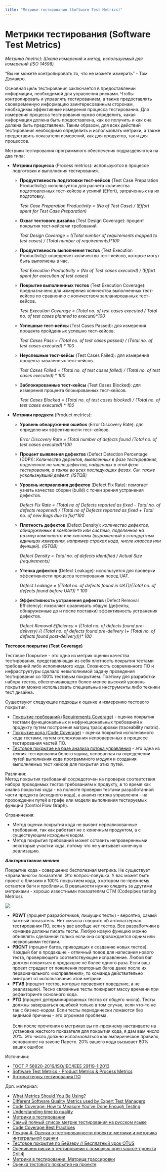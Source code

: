 ```yaml
---
title: "Метрики тестирования (Software Test Metrics)"
---
```


# Метрики тестирования (Software Test Metrics)

_Метрика (metric): Шкала измерений и метод, используемый для измерений (ISO 14598)_

“Вы не можете контролировать то, что не можете измерить” - Том Демакро.

Основная цель тестирования заключается в предоставлении информации, необходимой для управления рисками. Чтобы контролировать и управлять тестированием, а также предоставлять своевременную информацию заинтересованным сторонам, необходимы эффективные измерения процесса тестирования. Для измерения процесса тестирования нужно определить, какая информация должна быть предоставлена, как ее получить и как она должна быть представлена. Таким образом, для всех действий тестирования необходимо определить и использовать метрики, а также предоставить показатели измерений, как для продуктов, так и для процессов.

Метрики тестирования программного обеспечения подразделяются на два типа:

* **Метрики процесса** (Process metrics): используются в процессе подготовки и выполнения тестирования.
  *   **Продуктивность подготовки тест-кейсов** (Test Case Preparation Productivity): используется для расчета количества подготовленных тест-кейсов и усилий (Effort), затраченных на их подготовку.

      _Test Case Preparation Productivity = (No of Test Case) / (Effort spent for Test Case Preparation)_
  *   **Охват тестового дизайна** (Test Design Coverage): процент покрытия тест-кейсами требований.

      _Test Design Coverage = ((Total number of requirements mapped to test cases) / (Total number of requirements)\*100_
  *   **Продуктивность выполнения тестов** (Test Execution Productivity): определяет количество тест-кейсов, которые могут быть выполнены в час.

      _Test Execution Productivity = (No of Test cases executed) / (Effort spent for execution of test cases)_
  *   **Покрытие выполненных тестов** (Test Execution Coverage): предназначено для измерения количества выполненных тест-кейсов по сравнению с количеством запланированных тест-кейсов.

      _Test Execution Coverage = (Total no. of test cases executed / Total no. of test cases planned to execute)\*100_
  *   **Успешные тест-кейсы** (Test Cases Passed): для измерения процента пройденных успешно тест-кейсов.

      _Test Cases Pass = (Total no. of test cases passed) / (Total no. of test cases executed) \* 100_
  *   **Неуспешные тест-кейсы** (Test Cases Failed): для измерения процента заваленных тест-кейсов.

      _Test Cases Failed = (Total no. of test cases failed) / (Total no. of test cases executed) \* 100_
  *   **Заблокированные тест-кейсы** (Test Cases Blocked): для измерения процента блокированных тест-кейсов.

      _Test Cases Blocked = (Total no. of test cases blocked) / (Total no. of test cases executed) \* 100_
* **Метрики продукта** (Product metrics):
  *   **Уровень обнаружения ошибок** (Error Discovery Rate): для определения эффективности тест-кейсов.

      _Error Discovery Rate = (Total number of defects found /Total no. of test cases executed)\*100_
  * **Процент выявления дефектов** (Defect Detection Percentage (DDP)): _Количество дефектов, выявленных в фазе тестирования, поделенное на число дефектов, найденных в этой фазе тестирования, а также во всех последующих фазах. См. также ускользнувший дефект. (ISTQB)_
  *   **Уровень исправления дефектов** (Defect Fix Rate): помогает узнать качество сборки (build) с точки зрения устранения дефектов.

      _Defect Fix Rate = (Total no of Defects reported as fixed - Total no. of defects reopened) / (Total no of Defects reported as fixed + Total no. of new Bugs due to fix)\*100_
  *   **Плотность дефектов** (Defect Density): _количество дефектов, обнаруженных в компоненте или системе, поделенное на размер компонента или системы (выраженный в стандартных единицах измерения, например строках кода, числе классов или функций). (ISTQB)_

      _Defect Density = Total no. of defects identified / Actual Size (requirements)_
  *   **Утечка дефектов** (Defect Leakage): используется для проверки эффективности процесса тестирования перед UAT.

      _Defect Leakage = ((Total no. of defects found in UAT)/(Total no. of defects found before UAT)) \* 100_
  *   **Эффективность устранения дефектов** (Defect Removal Efficiency): позволяет сравнивать общую (дефекты, обнаруженные до и после поставки) эффективность устранения дефектов.

      _Defect Removal Efficiency = ((Total no. of defects found pre-delivery) /( (Total no. of defects found pre-delivery )+ (Total no. of defects found post-delivery)))\* 100_

**Тестовое покрытие (Test Coverage)**

Тестовое Покрытие - это одна из метрик оценки качества тестирования, представляющая из себя плотность покрытия тестами требований либо исполняемого кода. Сложность современного ПО и инфраструктуры сделало невыполнимой задачу проведения тестирования со 100% тестовым покрытием. Поэтому для разработки набора тестов, обеспечивающего более-менее высокий уровень покрытия можно использовать специальные инструменты либо техники тест дизайна.

Существуют следующие подходы к оценке и измерению тестового покрытия:

* [Покрытие требований (Requirements Coverage)](http://www.protesting.ru/testing/testcoverage.html#requirements) - оценка покрытия тестами функциональных и нефункциональных требований к продукту путем построения матриц трассировки (traceability matrix).
* [Покрытие кода (Code Coverage)](http://www.protesting.ru/testing/testcoverage.html#code) - оценка покрытия исполняемого кода тестами, путем отслеживания непроверенных в процессе тестирования частей ПО.
* [Тестовое покрытие на базе анализа потока управления](http://www.protesting.ru/testing/testcoverage.html#flow) - это одна из техник тестирования белого ящика, основанная на определении путей выполнения кода программного модуля и создания выполняемых тест кейсов для покрытия этих путей.

Различия:\
Метод покрытия требований сосредоточен на проверке соответствия набора проводимых тестов требованиям к продукту, в то время как анализ покрытия кода - на полноте проверки тестами разработанной части продукта (исходного кода), а анализ потока управления - на прохождении путей в графе или модели выполнения тестируемых функций (Control Flow Graph).

Ограничения:

* Метод оценки покрытия кода не выявит нереализованные требования, так как работает не с конечным продуктом, а с существующим исходным кодом.
* Метод покрытия требований может оставить непроверенными некоторые участки кода, потому что не учитывает конечную реализацию.

_**Альтернативное мнение**_

Покрытие кода - совершенно бесполезная метрика. Не существует «правильного» показателя. Это вопрос-ловушка. У вас может быть проект с близким к 100% покрытием кода, в котором по-прежнему остаются баги и проблемы. В реальности нужно следить за другими метриками - хорошо известными показателям CTM (Codepipes testing Metrics).

![](https://lh5.googleusercontent.com/ycWdGw8XfGW\_7xun6DdJ2HLdCP5FaAIht4em7L99M4Pu58zUki4bgk6V0o4VjnGCxPcxyZFsXKep5rwyJP-KVQa9daBeK0XdCUgOkSUvBsPJyLOTxnYOHunUBfvIOrgMuUeH7f61)

* **PDWT** (процент разработчиков, пишущих тесты) - вероятно, самый важный показатель. Нет смысла говорить об антипаттернах тестирования ПО, если у вас вообще нет тестов. Все разработчики в команде должны писать тесты. Любую новую функцию можно объявлять сделанной только если она сопровождается одним или несколькими тестами.
* **PBCNT** (процент багов, приводящих к созданию новых тестов). Каждый баг в продакшне - отличный повод для написания нового теста, проверяющего соответствующее исправление. Любой баг должен появиться в продакшне не более одного раза. Если ваш проект страдает от появления повторных багов даже после их первоначального «исправления», то команда действительно выиграет от использования этой метрики.
* **PTVB** (процент тестов, которые проверяют поведение, а не реализацию). Тесно связанные тесты пожирают массу времени при рефакторинге основного кода.
* **PTD** (процент детерминированных тестов от общего числа). Тесты должны завершаться ошибкой только в том случае, если что-то не так с бизнес-кодом. Если тесты периодически ломаются без видимой причины - это огромная проблема.\
  \
  Если после прочтения о метриках вы по-прежнему настаиваете на установке жесткого показателя для покрытия кода, я дам вам число 20%. Это число должно использоваться как эмпирическое правило, основанное на законе Парето. 20% вашего кода вызывает 80% ваших ошибок

Источники:

* [ГОСТ Р 56920-2016/ISO/IEC/IEEE 29119-1:2013](https://docs.cntd.ru/document/1200134996)
* [Software Test Metrics - Product Metrics & Process Metrics](https://www.softwaretestingmaterial.com/test-metrics/)
* [Антипаттерны тестирования ПО](https://habr.com/ru/post/358178/)

Доп. материал:

* [What Metrics Should You Be Using?](https://blog.gurock.com/qa-metrics/)
* [Different Software Quality Metrics used by Expert Test Managers](https://www.softwaretestinggenius.com/different-software-quality-metrics-used-by-expert-test-managers/)
* [Code Coverage: How to Measure You've Done Enough Testing](https://hackernoon.com/code-coverage-how-to-measure-youve-done-enough-testing)
* [Understanding time to quality](https://theqalead.com/topics/time-to-quality-concept-explained/)
* [Метрики в тестировании](https://www.youtube.com/watch?v=OyCnB2LvAtQ\&t=656s)
* [Самый полный список метрик тестирования на русском языке](https://habr.com/ru/post/546562/)
* [Code Coverage Best Practices](https://testing.googleblog.com/2020/08/code-coverage-best-practices.html)
* [Лекция 4: Оценка оттестированности проекта: метрики и методика интегральной оценки](https://intuit.ru/studies/courses/48/48/lecture/1430)
* [Тестовое покрытие по Бейзеру // Бесплатный урок OTUS](https://www.youtube.com/watch?v=jqjJ256CZhk)
* [Оцениваем риски в тестировании с помощью open source-проекта Drill4j](https://www.youtube.com/watch?v=zN-F71rEXh4)
* [Метрики в тестировании. Матрица трассировки](https://www.youtube.com/watch?v=OyCnB2LvAtQ)
* [Оценка тестового покрытия на проекте](https://www.software-testing.ru/library/testing/test-management/2157-measuring-test-coverage)
